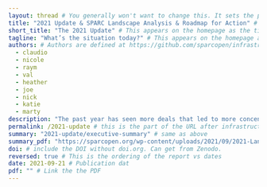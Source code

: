 ```yaml
---
layout: thread # You generally won't want to change this. It sets the page template to use.
title: "2021 Update & SPARC Landscape Analysis & Roadmap for Action" # This appears on the report landing page.
short_title: "The 2021 Update" # This appears on the homepage as the title. It should be short and snappy.
tagline: "What’s the situation today?" # This appears on the homepage as the title. It should be short and snappy.
authors: # Authors are defined at https://github.com/sparcopen/infrastructure/blob/dev/_data/authors.yml. Add them there before referencing them here.
  - claudio
  - nicole
  - raym
  - val
  - heather
  - joe
  - nick
  - katie
  - marty
description: "The past year has seen more deals that led to more concentration, loss of diversity, and ultimately to the academic community’s lessening control over its own destiny. However, there are also positive signs: a large merger failed, Invest in Open Infrastructure (IOI) was launched as a concerted effort to build a community-owned infrastructure, and some legislative progress was made. Much remains to be done, but the opportunity to tip the scales in favor of the interests of the knowledge community is significant and must be pursued." # This is the text on the left hand side of a report page. It's like a mini summary.
permalink: /2021-update # this is the part of the URL after infrastructure.sparcopen.org. Addresses will be infrastructure.sparcopen.org/permalink
summary: "2021-update/executive-summary" # same as above
summary_pdf: "https://sparcopen.org/wp-content/uploads/2021/09/2021-Landscape-Analysis-092221.pdf" # same as above
doi: # include the DOI without doi.org. Can get from Zenodo.
reversed: true # This is the ordering of the report vs dates
date: 2021-09-21 # Publication dat
pdf: "" # Link the the PDF
---
```

